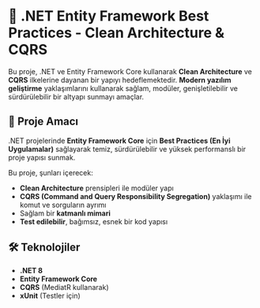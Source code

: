 # 🦾 .NET Entity Framework Best Practices - Clean Architecture & CQRS

Bu proje, .NET ve Entity Framework Core kullanarak **Clean Architecture** ve **CQRS** ilkelerine dayanan bir yapıyı hedeflemektedir. **Modern yazılım geliştirme** yaklaşımlarını kullanarak sağlam, modüler, genişletilebilir ve sürdürülebilir bir altyapı sunmayı amaçlar.

## 🎯 Proje Amacı
.NET projelerinde **Entity Framework Core** için **Best Practices (En İyi Uygulamalar)** sağlayarak temiz, sürdürülebilir ve yüksek performanslı bir proje yapısı sunmak.

Bu proje, şunları içerecek:
- **Clean Architecture** prensipleri ile modüler yapı
- **CQRS (Command and Query Responsibility Segregation)** yaklaşımı ile komut ve sorguların ayrımı
- Sağlam bir **katmanlı mimari**
- **Test edilebilir**, bağımsız, esnek bir kod yapısı

## 🛠️ Teknolojiler
- **.NET 8**
- **Entity Framework Core**
- **CQRS** (MediatR kullanarak)
- **xUnit** (Testler için)
